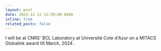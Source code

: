 ```yaml
---
layout: post
date: 2023-12-12 15:59:00-0400
inline: true
related_posts: false
---
```


I will be at CNRS' BCL Laboratory at Université Cote d'Azur on a MITACS Globalink award till March, 2024 .
